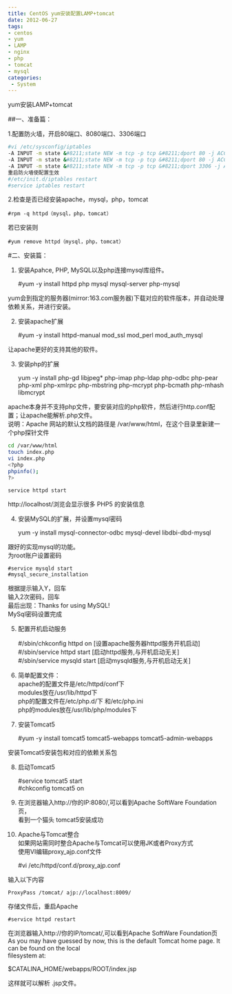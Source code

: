 ```yaml
---
title: CentOS yum安装配置LAMP+tomcat
date: 2012-06-27
tags:
- centos
- yum
- LAMP
- nginx
- php
- tomcat
- mysql
categories:
 - System
---
```




yum安装LAMP+tomcat

##一、准备篇：

1.配置防火墙，开启80端口、8080端口、3306端口  

```bash
#vi /etc/sysconfig/iptables  
-A INPUT -m state &#8211;state NEW -m tcp -p tcp &#8211;dport 80 -j ACCEPT（允许apache的80端口通过防火墙）  
-A INPUT -m state &#8211;state NEW -m tcp -p tcp &#8211;dport 80 -j ACCEPT（允许tomcat的8080端口通过防火墙）  
-A INPUT -m state &#8211;state NEW -m tcp -p tcp &#8211;dport 3306 -j ACCEPT（允许mysql的3306端口通过防火墙 ）  
重启防火墙使配置生效  
#/etc/init.d/iptables restart  
#service iptables restart
```


2.检查是否已经安装apache，mysql，php，tomcat  

    #rpm -q httpd（mysql，php，tomcat）

若已安装则  

    #yum remove httpd（mysql，php，tomcat）

#二、安装篇：

1. 安装Apahce, PHP, MySQL以及php连接mysql库组件。  

    #yum -y install httpd php mysql mysql-server php-mysql  

yum会到指定的服务器(mirror:163.com服务器)下载对应的软件版本，并自动处理依赖关系，并进行安装。

2. 安装apache扩展 
 
    #yum -y install httpd-manual mod_ssl mod_perl mod_auth_mysql  

让apache更好的支持其他的软件。

3. 安装php的扩展  

    yum -y install php-gd libjpeg* php-imap php-ldap php-odbc php-pear php-xml php-xmlrpc php-mbstring php-mcrypt php-bcmath php-mhash libmcrypt  

apache本身并不支持php文件，要安装对应的php软件，然后进行http.conf配置；让apache能解析.php文件。  
说明：Apache 网站的默认文档的路径是 /var/www/html，在这个目录里新建一个php探针文件  

```bash
cd /var/www/html  
touch index.php  
vi index.php  
<?php  
phpinfo();  
?>
```

    service httpd start  

http://localhost/浏览会显示很多 PHP5 的安装信息

4. 安装MySQL的扩展，并设置mysql密码  

    yum -y install mysql-connector-odbc mysql-devel libdbi-dbd-mysql  

跟好的实现mysql的功能。  
为root账户设置密码

    #service mysqld start  
    #mysql_secure_installation  

根据提示输入Y，回车  
输入2次密码，回车  
最后出现：Thanks for using MySQL!  
MySql密码设置完成

5. 配置开机启动服务  

    #/sbin/chkconfig httpd on [设置apache服务器httpd服务开机启动]  
    #/sbin/service httpd start [启动httpd服务,与开机启动无关]  
    #/sbin/service mysqld start [启动mysqld服务,与开机启动无关]

6. 简单配置文件：  
apache的配置文件是/etc/httpd/conf下  
modules放在/usr/lib/httpd下  
php的配置文件在/etc/php.d/下 和/etc/php.ini  
php的modules放在/usr/lib/php/modules下

7. 安装Tomcat5  

    #yum -y install tomcat5 tomcat5-webapps tomcat5-admin-webapps  

安装Tomcat5安装包和对应的依赖关系包

8. 启动Tomcat5  

    #service tomcat5 start  
    #chkconfig tomcat5 on 

9. 在浏览器输入http://你的IP:8080/,可以看到Apache SoftWare Foundation页，  
看到一个猫头 tomcat5安装成功

10. Apache与Tomcat整合  
如果网站需同时整合Apache与Tomcat可以使用JK或者Proxy方式  
使用VI编辑proxy_ajp.conf文件  

    #vi /etc/httpd/conf.d/proxy_ajp.conf  

输入以下内容  

    ProxyPass /tomcat/ ajp://localhost:8009/  

存储文件后，重启Apache

    #service httpd restart

在浏览器输入http://你的IP/tomcat/,可以看到Apache SoftWare Foundation页  
As you may have guessed by now, this is the default Tomcat home page. It can be found on the local  
filesystem at:

$CATALINA_HOME/webapps/ROOT/index.jsp

这样就可以解析 .jsp文件。
